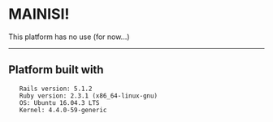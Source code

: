 <!-- mainisi is just a temporary name -->
# MAINISI!

This platform has no use (for now...)
___
## Platform built with
```
   Rails version: 5.1.2
   Ruby version: 2.3.1 (x86_64-linux-gnu)
   OS: Ubuntu 16.04.3 LTS
   Kernel: 4.4.0-59-generic
```
